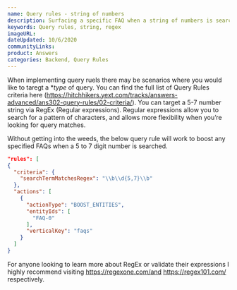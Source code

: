 ```yaml
---
name: Query rules - string of numbers
description: Surfacing a specific FAQ when a string of numbers is searched.
keywords: Query rules, string, regex
imageURL: 
dateUpdated: 10/6/2020
communityLinks:
product: Answers
categories: Backend, Query Rules
---
```


When implementing query ruels there may be scenarios where you would like to taregt a **type* of query. You can find the full list of Query Rules criteria here (https://hitchhikers.yext.com/tracks/answers-advanced/ans302-query-rules/02-criteria/). You can target a 5-7 number string via RegEx (Regular expressions). Regular expressions allow you to search for a pattern of characters, and allows more flexibility when you’re looking for query matches.

Without getting into the weeds, the below query rule will work to boost any specified FAQs when a 5 to 7 digit number is searched.

```json
"rules": [
{
  "criteria": {
    "searchTermMatchesRegex": "\\b\\d{5,7}\\b"
  },
  "actions": [
    {
      "actionType": "BOOST_ENTITIES",
      "entityIds": [
        "FAQ-0"
      ],
      "verticalKey": "faqs"
    }
  ]
}
```

For anyone looking to learn more about RegEx or validate their expressions I highly recommend visiting https://regexone.com/and https://regex101.com/ respectively.